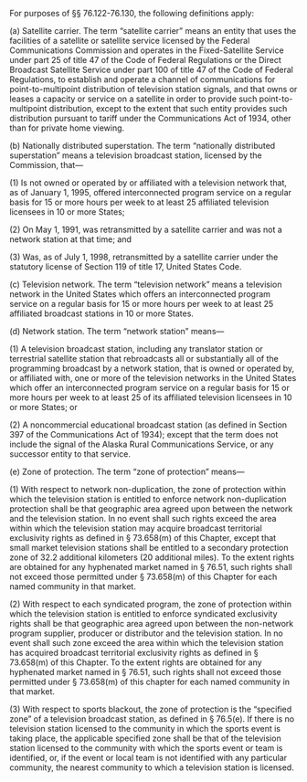 For purposes of §§ 76.122-76.130, the following definitions apply:

(a) Satellite carrier. The term “satellite carrier” means an entity that uses the facilities of a satellite or satellite service licensed by the Federal Communications Commission and operates in the Fixed-Satellite Service under part 25 of title 47 of the Code of Federal Regulations or the Direct Broadcast Satellite Service under part 100 of title 47 of the Code of Federal Regulations, to establish and operate a channel of communications for point-to-multipoint distribution of television station signals, and that owns or leases a capacity or service on a satellite in order to provide such point-to-multipoint distribution, except to the extent that such entity provides such distribution pursuant to tariff under the Communications Act of 1934, other than for private home viewing.

(b) Nationally distributed superstation. The term “nationally distributed superstation” means a television broadcast station, licensed by the Commission, that—

(1) Is not owned or operated by or affiliated with a television network that, as of January 1, 1995, offered interconnected program service on a regular basis for 15 or more hours per week to at least 25 affiliated television licensees in 10 or more States;

(2) On May 1, 1991, was retransmitted by a satellite carrier and was not a network station at that time; and

(3) Was, as of July 1, 1998, retransmitted by a satellite carrier under the statutory license of Section 119 of title 17, United States Code.

(c) Television network. The term “television network” means a television network in the United States which offers an interconnected program service on a regular basis for 15 or more hours per week to at least 25 affiliated broadcast stations in 10 or more States.

(d) Network station. The term “network station” means—

(1) A television broadcast station, including any translator station or terrestrial satellite station that rebroadcasts all or substantially all of the programming broadcast by a network station, that is owned or operated by, or affiliated with, one or more of the television networks in the United States which offer an interconnected program service on a regular basis for 15 or more hours per week to at least 25 of its affiliated television licensees in 10 or more States; or

(2) A noncommercial educational broadcast station (as defined in Section 397 of the Communications Act of 1934); except that the term does not include the signal of the Alaska Rural Communications Service, or any successor entity to that service.

(e) Zone of protection. The term “zone of protection” means—
                                    

(1) With respect to network non-duplication, the zone of protection within which the television station is entitled to enforce network non-duplication protection shall be that geographic area agreed upon between the network and the television station. In no event shall such rights exceed the area within which the television station may acquire broadcast territorial exclusivity rights as defined in § 73.658(m) of this Chapter, except that small market television stations shall be entitled to a secondary protection zone of 32.2 additional kilometers (20 additional miles). To the extent rights are obtained for any hyphenated market named in § 76.51, such rights shall not exceed those permitted under § 73.658(m) of this Chapter for each named community in that market.

(2) With respect to each syndicated program, the zone of protection within which the television station is entitled to enforce syndicated exclusivity rights shall be that geographic area agreed upon between the non-network program supplier, producer or distributor and the television station. In no event shall such zone exceed the area within which the television station has acquired broadcast territorial exclusivity rights as defined in § 73.658(m) of this Chapter. To the extent rights are obtained for any hyphenated market named in § 76.51, such rights shall not exceed those permitted under § 73.658(m) of this chapter for each named community in that market.

(3) With respect to sports blackout, the zone of protection is the “specified zone” of a television broadcast station, as defined in § 76.5(e). If there is no television station licensed to the community in which the sports event is taking place, the applicable specified zone shall be that of the television station licensed to the community with which the sports event or team is identified, or, if the event or local team is not identified with any particular community, the nearest community to which a television station is licensed.

